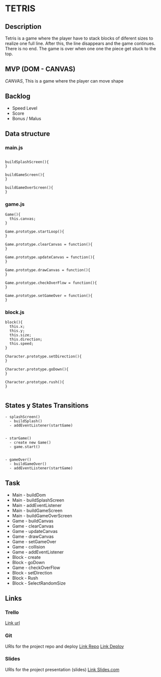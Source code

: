 # TETRIS

## Description
Tetris is a game where the player have to stack blocks of diferent sizes to realize one full line. After this, the line disappears and the game continues. There is no end. The game is over when one one the piece get stuck to the top.


## MVP (DOM - CANVAS)
*CANVAS*, This is a game where the player can move shape 

## Backlog
- Speed Level
- Score
- Bonus / Malus


## Data structure

### main.js
```

buildSplashScreen(){
}

buildGameScreen(){
}

buildGameOverScreen(){
}
```

### game.js
```
Game(){
  this.canvas;
}

Game.prototype.startLoop(){
}

Game.prototype.clearCanvas = function(){
}

Game.prototype.updateCanvas = function(){
}

Game.prototype.drawCanvas = function(){ 
}

Game.prototype.checkOverFlow = function(){
}

Game.prototype.setGameOver = function(){
}
```

### block.js
```
block(){
  this.x;
  this.y;
  this.size;
  this.direction;
  this.speed;  
}

Character.prototype.setDirection(){
}

Character.prototype.goDown(){
}

Character.prototype.rush(){
}


```


## States y States Transitions
```
- splashScreen()
  - buildSplash()
  - addEventListener(startGame)
  
  
- starGame()
  - create new Game()
  - game.start()
  
  
- gameOver()
  - buildGameOver()
  - addEventListener(startGame) 
```

## Task
- Main - buildDom
- Main - buildSplashScreen
- Main - addEventListener
- Main - buildGameScreen
- Main - buildGameOverScreen
- Game - buildCanvas
- Game - clearCanvas
- Game - updateCanvas
- Game - drawCanvas
- Game - setGameOver
- Game - collision
- Game - addEventListener
- Block - create
- Block - goDown
- Game - checkOverFlow
- Block - setDirection
- Block - Rush
- Block - SelectRandomSize


## Links


### Trello
[Link url](https://trello.com/b/O2Molfl5/tetris)


### Git
URls for the project repo and deploy
[Link Repo](https://github.com/chloeleteinturier/Tetris)
[Link Deploy]()


### Slides
URls for the project presentation (slides)
[Link Slides.com](http://slides.com)
